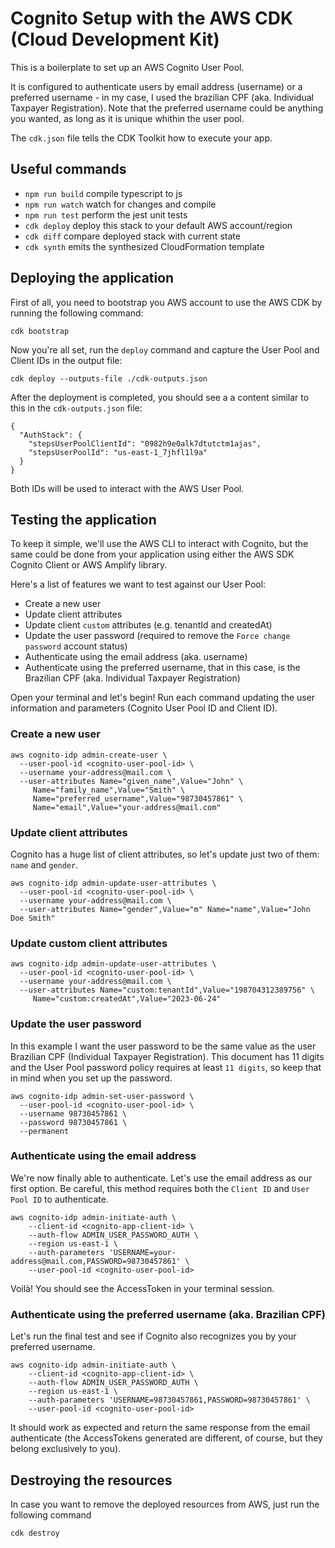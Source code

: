 # Cognito Setup with the AWS CDK (Cloud Development Kit)

This is a boilerplate to set up an AWS Cognito User Pool.

It is configured to authenticate users by email address (username) or a preferred username - in my case, I used the brazilian CPF (aka. Individual Taxpayer Registration). Note that the preferred username could be anything you wanted, as long as it is unique whithin the user pool.

The `cdk.json` file tells the CDK Toolkit how to execute your app.

## Useful commands

* `npm run build`   compile typescript to js
* `npm run watch`   watch for changes and compile
* `npm run test`    perform the jest unit tests
* `cdk deploy`      deploy this stack to your default AWS account/region
* `cdk diff`        compare deployed stack with current state
* `cdk synth`       emits the synthesized CloudFormation template

## Deploying the application

First of all, you need to bootstrap you AWS account to use the AWS CDK by running the following command:

```
cdk bootstrap
```

Now you're all set, run the `deploy` command and capture the User Pool and Client IDs in the output file:

```
cdk deploy --outputs-file ./cdk-outputs.json
```

After the deployment is completed, you should see a a content similar to this in the `cdk-outputs.json` file:

```
{
  "AuthStack": {
    "stepsUserPoolClientId": "0982h9e0alk7dtutctm1ajas",
    "stepsUserPoolId": "us-east-1_7jhfl1l9a"
  }
}
```

Both IDs will be used to interact with the AWS User Pool.

## Testing the application

To keep it simple, we'll use the AWS CLI to interact with Cognito, but the same could be done from your application using either the AWS SDK Cognito Client or AWS Amplify library.

Here's a list of features we want to test against our User Pool:

* Create a new user
* Update client attributes
* Update client `custom` attributes (e.g. tenantId and createdAt)
* Update the user password (required to remove the `Force change password` account status)
* Authenticate using the email address (aka. username)
* Authenticate using the preferred username, that in this case, is the Brazilian CPF (aka. Individual Taxpayer Registration)

Open your terminal and let's begin! Run each command updating the user information and parameters (Cognito User Pool ID and Client ID).

### Create a new user
```
aws cognito-idp admin-create-user \
  --user-pool-id <cognito-user-pool-id> \
  --username your-address@mail.com \
  --user-attributes Name="given_name",Value="John" \
     Name="family_name",Value="Smith" \
     Name="preferred_username",Value="98730457861" \
     Name="email",Value="your-address@mail.com"
```

### Update client attributes

Cognito has a huge list of client attributes, so let's update just two of them: `name` and `gender`.

```
aws cognito-idp admin-update-user-attributes \
  --user-pool-id <cognito-user-pool-id> \
  --username your-address@mail.com \
  --user-attributes Name="gender",Value="m" Name="name",Value="John Doe Smith"
```

### Update custom client attributes

```
aws cognito-idp admin-update-user-attributes \
  --user-pool-id <cognito-user-pool-id> \
  --username your-address@mail.com \
  --user-attributes Name="custom:tenantId",Value="198704312389756" \
     Name="custom:createdAt",Value="2023-06-24"
```

### Update the user password

In this example I want the user password to be the same value as the user Brazilian CPF (Individual Taxpayer Registration). This document has 11 digits and the User Pool password policy requires at least `11 digits`, so keep that in mind when you set up the password.

```
aws cognito-idp admin-set-user-password \
  --user-pool-id <cognito-user-pool-id> \
  --username 98730457861 \
  --password 98730457861 \
  --permanent
```

### Authenticate using the email address

We're now finally able to authenticate. Let's use the email address as our first option. Be careful, this method requires both the `Client ID` and `User Pool ID` to authenticate.

```
aws cognito-idp admin-initiate-auth \
    --client-id <cognito-app-client-id> \
    --auth-flow ADMIN_USER_PASSWORD_AUTH \
    --region us-east-1 \
    --auth-parameters 'USERNAME=your-address@mail.com,PASSWORD=98730457861' \
    --user-pool-id <cognito-user-pool-id>
```

Voilà! You should see the AccessToken in your terminal session.

### Authenticate using the preferred username (aka. Brazilian CPF)

Let's run the final test and see if Cognito also recognizes you by your preferred username.

```
aws cognito-idp admin-initiate-auth \
    --client-id <cognito-app-client-id> \
    --auth-flow ADMIN_USER_PASSWORD_AUTH \
    --region us-east-1 \
    --auth-parameters 'USERNAME=98730457861,PASSWORD=98730457861' \
    --user-pool-id <cognito-user-pool-id>
```

It should work as expected and return the same response from the email authenticate (the AccessTokens generated are different, of course, but they belong exclusively to you).

## Destroying the resources

In case you want to remove the deployed resources from AWS, just run the following command

```
cdk destroy
```